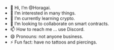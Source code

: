 - 👋 Hi, I’m @Horagai.
- 👀 I’m interested in many things.
- 🌱 I’m currently learning crypto.
- 💞️ I’m looking to collaborate on smart contracts.
- 📫 How to reach me ... use Discord.
- 😄 Pronouns: not anyone business.
- ⚡ Fun fact: have no tattoos and piercings.

<!---
Horagai/Horagai is a ✨ special ✨ repository because its `README.md` (this file) appears on your GitHub profile.
You can click the Preview link to take a look at your changes.
--->
